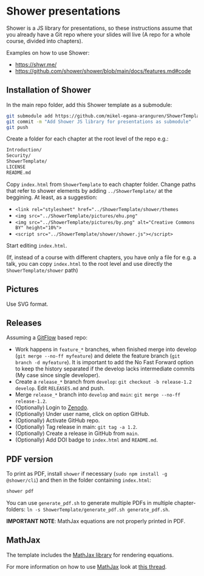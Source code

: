 # Shower presentations

Shower is a JS library for presentations, so these instructions assume that you already have a Git repo where your slides will live (A repo for a whole course, divided into chapters).

Examples on how to use Shower:

* https://shwr.me/
* https://github.com/shower/shower/blob/main/docs/features.md#code

## Installation of Shower

In the main repo folder, add this Shower template as a submodule:

```bash
git submodule add https://github.com/mikel-egana-aranguren/ShowerTemplate.git ShowerTemplate
git commit -m "Add Shower JS library for presentations as submodule"
git push
```

Create a folder for each chapter at the root level of the repo e.g.:

```bash
Introduction/
Security/
ShowerTemplate/
LICENSE
README.md
```

Copy `index.html` from `ShowerTemplate` to each chapter folder. Change paths that refer to shower elements by adding `../ShowerTemplate/` at the beggining. At least, as a suggestion:

* `<link rel="stylesheet" href="../ShowerTemplate/shower/themes`
* `<img src="../ShowerTemplate/pictures/ehu.png"`
* `<img src="../ShowerTemplate/pictures/by.png" alt="Creative Commons BY" height="10%">`
* `<script src="../ShowerTemplate/shower/shower.js"></script>`

Start editing `index.html`.

(If, instead of a course with different chapters, you have only a file for e.g. a talk, you can copy `index.html` to the root level and use directly the `ShowerTemplate/shower` path)

## Pictures

Use SVG format.

## Releases

Assuming a [GitFlow](https://nvie.com/posts/a-successful-git-branching-model/) based repo:

* Work happens in `feature_*` branches, when finished merge into develop (`git merge --no-ff myfeature`) and delete the feature branch (`git branch -d myfeature`). It is important to add the No Fast Forward option to keep the history separated if the develop lacks intermediate commits (My case since single developer).
* Create a `release_*` branch from `develop`: `git checkout -b release-1.2 develop`. Edit `RELEASES.md` and push.
* Merge `release_*` branch into `develop` and `main`: `git merge --no-ff release-1.2`.
* (Optionally) Login to [Zenodo](https://zenodo.org/).
* (Optionally) Under user name, click on option GitHub.
* (Optionally) Activate GitHub repo.
* (Optionally) Tag release in main: `git tag -a 1.2`.
* (Optionally) Create a release in GitHub from `main`.
* (Optionally) Add DOI badge to `index.html` and `README.md`.

## PDF version

To print as PDF, install `shower` if necessary (`sudo npm install -g @shower/cli`) and then in the folder containing `index.html`:

```bash
shower pdf
```

You can use `generate_pdf.sh` to generate multiple PDFs in multiple chapter-folders: `ln -s ShowerTemplate/generate_pdf.sh generate_pdf.sh`.

**IMPORTANT NOTE**: MathJax equations are not properly printed in PDF.

## MathJax

The template includes the [MathJax library](https://www.mathjax.org/) for rendering equations.

For more information on how to use [MathJax](http://docs.mathjax.org/en/latest/) look at [this thread](https://math.meta.stackexchange.com/questions/5020/mathjax-basic-tutorial-and-quick-reference).

